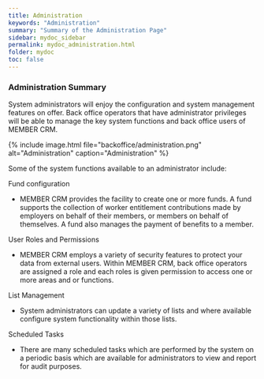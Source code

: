 ```yaml
---
title: Administration
keywords: "Administration"
summary: "Summary of the Administration Page"
sidebar: mydoc_sidebar
permalink: mydoc_administration.html
folder: mydoc
toc: false
---
```


### Administration Summary

System administrators will enjoy the configuration and system management features on offer. Back office operators that have administrator privileges will be able to manage the key system functions and back office users of MEMBER CRM.

{% include image.html file="backoffice/administration.png" alt="Administration" caption="Administration" %}

Some of the system functions available to an administrator include:

Fund configuration
 - MEMBER CRM provides the facility to create one or more funds. A fund supports the collection of worker entitlement contributions made by employers on behalf of their members, or members on behalf of themselves.  A fund also manages the payment of benefits to a member.

User Roles and Permissions
- MEMBER CRM employs a variety of security features to protect your data from external users. Within MEMBER CRM, back office operators are assigned a role and each roles is given permission to access one or more areas and or functions. 

List Management
- System administrators can update a variety of lists and where available configure system functionality within those lists.

Scheduled Tasks
- There are many scheduled tasks which are performed by the system on a periodic basis which are available for administrators to view and report for audit purposes.
